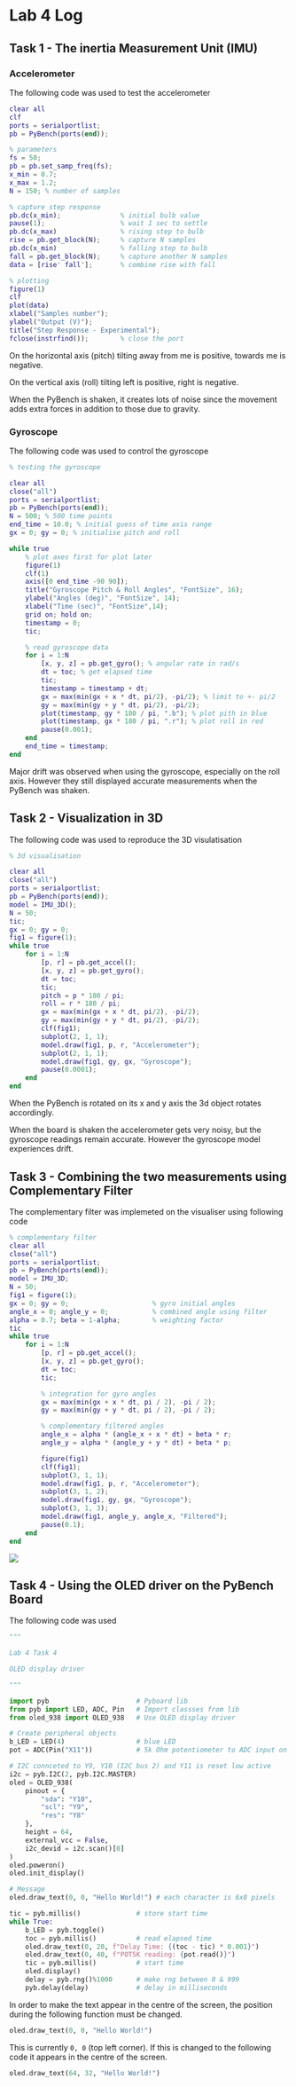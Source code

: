 # Lab 4 Log

## Task 1 - The inertia Measurement Unit (IMU)

### Accelerometer

The following code was used to test the accelerometer

```matlab
clear all
clf
ports = serialportlist;
pb = PyBench(ports(end));

% parameters
fs = 50;
pb = pb.set_samp_freq(fs);
x_min = 0.7;
x_max = 1.2;
N = 150; % number of samples

% capture step response
pb.dc(x_min);               % initial bulb value
pause(1);                   % wait 1 sec to settle
pb.dc(x_max)                % rising step to bulb
rise = pb.get_block(N);     % capture N samples
pb.dc(x_min)                % falling step to bulb
fall = pb.get_block(N);     % capture another N samples
data = [rise' fall'];       % combine rise with fall

% plotting
figure(1)
clf
plot(data)
xlabel("Samples number");
ylabel("Output (V)");
title("Step Response - Experimental");
fclose(instrfind());        % close the port
```

On the horizontal axis (pitch) tilting away from me is positive, towards me is negative.

On the vertical axis (roll) tilting left is positive, right is negative.

When the PyBench is shaken, it creates lots of noise since the movement adds extra forces in addition to those due to gravity.

### Gyroscope

The following code was used to control the gyroscope

```matlab
% testing the gyroscope

clear all
close("all")
ports = serialportlist;
pb = PyBench(ports(end));
N = 500; % 500 time points
end_time = 10.0; % initial guess of time axis range
gx = 0; gy = 0; % initialise pitch and roll

while true
    % plot axes first for plot later
    figure(1)
    clf(1)
    axis([0 end_time -90 90]);
    title("Gyroscope Pitch & Roll Angles", "FontSize", 16);
    ylabel("Angles (deg)", "FontSize", 14);
    xlabel("Time (sec)", "FontSize",14);
    grid on; hold on;
    timestamp = 0;
    tic;

    % read gyroscope data
    for i = 1:N
        [x, y, z] = pb.get_gyro(); % angular rate in rad/s
        dt = toc; % get elapsed time
        tic;
        timestamp = timestamp + dt;
        gx = max(min(gx + x * dt, pi/2), -pi/2); % limit to +- pi/2
        gy = max(min(gy + y * dt, pi/2), -pi/2);
        plot(timestamp, gy * 180 / pi, ".b"); % plot pith in blue
        plot(timestamp, gx * 180 / pi, ".r"); % plot roll in red
        pause(0.001);
    end
    end_time = timestamp;
end
```

Major drift was observed when using the gyroscope, especially on the roll axis. However they still displayed accurate measurements when the PyBench was shaken.

## Task 2 - Visualization in 3D

The following code was used to reproduce the 3D visulatisation

```matlab
% 3d visualisation

clear all
close("all")
ports = serialportlist;
pb = PyBench(ports(end));
model = IMU_3D();
N = 50;
tic;
gx = 0; gy = 0;
fig1 = figure(1);
while true
    for i = 1:N
        [p, r] = pb.get_accel();
        [x, y, z] = pb.get_gyro();
        dt = toc;
        tic;
        pitch = p * 180 / pi;
        roll = r * 180 / pi;
        gx = max(min(gx + x * dt, pi/2), -pi/2);
        gy = max(min(gy + y * dt, pi/2), -pi/2);
        clf(fig1);
        subplot(2, 1, 1);
        model.draw(fig1, p, r, "Accelerometer");
        subplot(2, 1, 1);
        model.draw(fig1, gy, gx, "Gyroscope");
        pause(0.0001);
    end
end
```

When the PyBench is rotated on its x and y axis the 3d object rotates accordingly.

When the board is shaken the accelerometer  gets very noisy, but the gyroscope readings remain accurate. However the gyroscope model experiences drift.

## Task 3 - Combining the two measurements using Complementary Filter

The complementary filter was implemeted on the visualiser using following code

```matlab
% complementary filter
clear all
close("all")
ports = serialportlist;
pb = PyBench(ports(end));
model = IMU_3D;
N = 50;
fig1 = figure(1);
gx = 0; gy = 0;                     % gyro initial angles
angle_x = 0; angle_y = 0;           % combined angle using filter
alpha = 0.7; beta = 1-alpha;        % weighting factor
tic
while true
    for i = 1:N
        [p, r] = pb.get_accel();
        [x, y, z] = pb.get_gyro();
        dt = toc;
        tic;

        % integration for gyro angles
        gx = max(min(gx + x * dt, pi / 2), -pi / 2);
        gy = max(min(gy + y * dt, pi / 2), -pi / 2);

        % complementary filtered angles
        angle_x = alpha * (angle_x + x * dt) + beta * r;
        angle_y = alpha * (angle_y + y * dt) + beta * p;

        figure(fig1)
        clf(fig1);
        subplot(3, 1, 1);
        model.draw(fig1, p, r, "Accelerometer");
        subplot(3, 1, 2);
        model.draw(fig1, gy, gx, "Gyroscope");
        subplot(3, 1, 3);
        model.draw(fig1, angle_y, angle_x, "Filtered");
        pause(0.1);
    end
end
```

![](media/task3pic1#.png)

## Task 4 - Using the OLED driver on the PyBench Board

The following code was used

```python
"""

Lab 4 Task 4

OLED display driver

"""

import pyb                      # Pyboard lib
from pyb import LED, ADC, Pin   # Import classses from lib
from oled_938 import OLED_938   # Use OLED display driver

# Create peripheral objects
b_LED = LED(4)                  # blue LED
pot = ADC(Pin("X11"))           # 5k Ohm potentiometer to ADC input on pin X11

# I2C connceted to Y9, Y10 (I2C bus 2) and Y11 is reset low active
i2c = pyb.I2C(2, pyb.I2C.MASTER)
oled = OLED_938(
    pinout = {
        "sda": "Y10",
        "scl": "Y9",
        "res": "Y8"
    },
    height = 64,
    external_vcc = False,
    i2c_devid = i2c.scan()[0]
)
oled.poweron()
oled.init_display()

# Message
oled.draw_text(0, 0, "Hello World!") # each character is 6x8 pixels

tic = pyb.millis()              # store start time
while True:
    b_LED = pyb.toggle()
    toc = pyb.millis()          # read elapsed time
    oled.draw_text(0, 20, f"Delay Time: {(toc - tic) * 0.001}")
    oled.draw_text(0, 40, f"POT5K reading: {pot.read()}")
    tic = pyb.millis()          # start time
    oled.display()
    delay = pyb.rng()%1000      # make rng between 0 & 999
    pyb.delay(delay)            # delay in milliseconds  
```

In order to make the text appear in the centre of the screen, the position during the following function must be changed.

```python
oled.draw_text(0, 0, "Hello World!")
```

This is currently `0, 0` (top left corner). If this is changed to the following code it appears in the centre of the screen.

```python
oled.draw_text(64, 32, "Hello World!")
```
